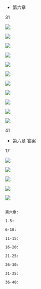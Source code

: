 * 第六章 




31

![](http://p1.bpimg.com/567571/42148b2553f6d8a8.jpg)



![](http://p1.bqimg.com/567571/dc537170b3d3a49c.jpg)


![](http://p1.bpimg.com/567571/29c5941b67805088.jpg)


![](http://p1.bqimg.com/567571/a27149e37561bde8.jpg)


![](http://i1.piimg.com/567571/8604d0e1967ce68b.jpg)


![](http://p1.bqimg.com/567571/5d6aa8e19d38d746.jpg)



![](http://p1.bqimg.com/567571/ccb6ec8344b851e7.jpg)


![](http://i1.piimg.com/567571/09fda2a0a6d8bcfe.jpg)


![](http://p1.bpimg.com/567571/ff85397b99c12263.jpg)


![](http://p1.bqimg.com/567571/388e06e59e0a5199.jpg)


![](http://p1.bpimg.com/567571/a5174a36312dafdb.jpg)



41










* 第六章    答案



17


![](http://p1.bqimg.com/567571/bfdab5e373a73362.jpg)


![](http://i1.piimg.com/567571/a7d22c1b1bf28121.jpg)


![](http://p1.bpimg.com/567571/4b8e32bcb76a1265.jpg)


![](http://i1.piimg.com/567571/8e6b37fc369104cf.jpg)


![](http://i1.piimg.com/567571/01d20830951f58be.jpg)











```

第六章:

1-5:  		

6-10:   	

11-15:  	

16-20:  	 

21-25:  	

26-30:  	

31-35: 	
	
36-40: 	




```

